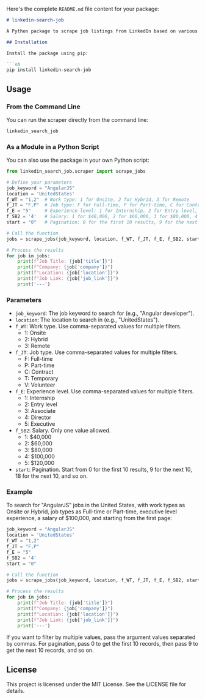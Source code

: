Here's the complete `README.md` file content for your package:

```markdown
# linkedin-search-job

A Python package to scrape job listings from LinkedIn based on various filters.

## Installation

Install the package using pip:

```sh
pip install linkedin-search-job
```

## Usage

### From the Command Line

You can run the scraper directly from the command line:

```sh
linkedin_search_job
```

### As a Module in a Python Script

You can also use the package in your own Python script:

```python
from linkedin_search_job.scraper import scrape_jobs

# Define your parameters
job_keyword = "AngularJS"
location = 'UnitedStates'
f_WT = "1,2"  # Work type: 1 for Onsite, 2 for Hybrid, 3 for Remote
f_JT = "F,P"  # Job type: F for Full-time, P for Part-time, C for Contract, T for Temporary, V for Volunteer
f_E = "5"     # Experience level: 1 for Internship, 2 for Entry level, 3 for Associate, 4 for Director, 5 for Executive
f_SB2 = '4'   # Salary: 1 for $40,000, 2 for $60,000, 3 for $80,000, 4 for $100,000, 5 for $120,000 (only one value allowed)
start = "0"   # Pagination: 0 for the first 10 results, 9 for the next 10, 18 for the next 10, and so on

# Call the function
jobs = scrape_jobs(job_keyword, location, f_WT, f_JT, f_E, f_SB2, start)

# Process the results
for job in jobs:
    print(f"Job Title: {job['title']}")
    print(f"Company: {job['company']}")
    print(f"Location: {job['location']}")
    print(f"Job Link: {job['job_link']}")
    print('---')
```

### Parameters

- `job_keyword`: The job keyword to search for (e.g., "Angular developer").
- `location`: The location to search in (e.g., "UnitedStates").
- `f_WT`: Work type. Use comma-separated values for multiple filters.
  - 1: Onsite
  - 2: Hybrid
  - 3: Remote
- `f_JT`: Job type. Use comma-separated values for multiple filters.
  - F: Full-time
  - P: Part-time
  - C: Contract
  - T: Temporary
  - V: Volunteer
- `f_E`: Experience level. Use comma-separated values for multiple filters.
  - 1: Internship
  - 2: Entry level
  - 3: Associate
  - 4: Director
  - 5: Executive
- `f_SB2`: Salary. Only one value allowed.
  - 1: $40,000
  - 2: $60,000
  - 3: $80,000
  - 4: $100,000
  - 5: $120,000
- `start`: Pagination. Start from 0 for the first 10 results, 9 for the next 10, 18 for the next 10, and so on.

### Example

To search for "AngularJS" jobs in the United States, with work types as Onsite or Hybrid, job types as Full-time or Part-time, executive level experience, a salary of $100,000, and starting from the first page:

```python
job_keyword = "AngularJS"
location = 'UnitedStates'
f_WT = "1,2"
f_JT = "F,P"
f_E = "5"
f_SB2 = '4'
start = "0"

# Call the function
jobs = scrape_jobs(job_keyword, location, f_WT, f_JT, f_E, f_SB2, start)

# Process the results
for job in jobs:
    print(f"Job Title: {job['title']}")
    print(f"Company: {job['company']}")
    print(f"Location: {job['location']}")
    print(f"Job Link: {job['job_link']}")
    print('---')
```

If you want to filter by multiple values, pass the argument values separated by commas. For pagination, pass 0 to get the first 10 records, then pass 9 to get the next 10 records, and so on.

## License

This project is licensed under the MIT License. See the LICENSE file for details.
```

